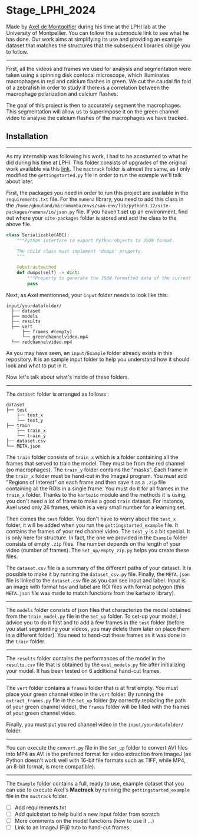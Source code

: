 # Stage_LPHI_2024

Made by [Axel de Montgolfier](https://github.com/Axeldmont/) during his time at the LPHI lab at the University of Montpellier. You can follow the submodule link to see what he has done. Our work aims at simplifying its use and providing an example dataset that matches the structures that the subsequent libraries oblige you to follow.

---

First, all the videos and frames we used for analysis and segmentation were taken using a spinning disk confocal microscope, which illuminates macrophages in red and calcium flashes in green. We cut the caudal fin fold of a zebrafish in order to study if there is a correlation between the macrophage polarization and calcium flashes.

The goal of this project is then to accurately segment the macrophages. This segmentation will allow us to superimpose it on the green channel video to analyse the calcium flashes of the macrophages we have tracked.

## Installation

---

As my internship was following his work, I had to be acostumed to what he did during his time at LPHI. This folder consists of upgrades of the original work available via this [link](https://github.com/Axeldmont/Stage-LPHI-2024). The `mactrack` folder is almost the same, as I only modified the `gettingstarted.py` file in order to run the example we'll talk about later.

First, the packages you need in order to run this project are available in the `requirements.txt` file. For the `numena` library, you need to add this class in the  `/home/gbouland/micromamba/envs/sam-env/lib/python3.12/site-packages/numena/io/json.py` file. If you haven't set up an environment, find out where your `site-packages` folder is stored and add the class to the above file.

```python
class Serializable(ABC):
    """Python Interface to export Python objects to JSON format.

    The child class must implement 'dumps' property.
    """

    @abstractmethod
    def dumps(self) -> dict:
        """Property to generate the JSON formatted data of the current instance."""
        pass
```

Next, as Axel mentionned, your `input` folder needs to look like this:

```
input/yourdatafolder/
  ├── dataset
  ├── models
  ├── results
  ├── vert
      ├── frames #(empty)
      └── greenchannelvideo.mp4
  └── redchannelvideo.mp4
```

As you may have seen, an `input/Example` folder already exists in this repository. It is an sample input folder to help you understand how it should look and what to put in it.

Now let's talk about what's inside of these folders.

---

The `dataset` folder is arranged as follows :

```
dataset
├── test
    ├── test_x
    └── test_y
├── train
    ├── train_x
    └── train_y
├── dataset.csv
└── META.json
```

The `train` folder consists of `train_x` which is a folder containing all the frames that served to train the model. They must be from the red channel (so macrophages). The `train_y` folder contains the "masks". Each frame in the `train_x` folder must be hand-cut in the ImageJ program. You must add "Regions of Interest" on each frame and then save it as a `.zip` file containing all the ROIs in a single frame. You must do it for all frames in the `train_x` folder. Thanks to the `kartezio` module and the methods it is using, you don't need a lot of frame to make a good `train` dataset. For instance, Axel used only 26 frames, which is a very small number for a learning set.

Then comes the `test` folder. You don't have to worry about the `test_x` folder, it will be added when you run the `gettingstarted_example` file. It contains the frames of your red channel video. The `test_y` is a bit special. It is only here for structure. In fact, the one we provided in the `Example` folder consists of empty `.zip` files. The number depends on the length of your video (number of frames). The `Set_up/empty_zip.py` helps you create these files.

The `dataset.csv` file is a summary of the different paths of your dataset. It is possible to make it by running the `dataset_csv.py` file. Finally, the `META.json` file is linked to the `dataset.csv` file as you can see input and label. Input is an image with format hsv and label are ROI files with format polygon (this `META.json` file was made to match functions from the kartezio library).

---

The `models` folder consists of json files that characterize the model obtained from the `train_model.py` file in the `Set_up` folder. To set-up your model, I advice you to do it first and to add a few frames in the `test` folder (before you start segmenting your videos, you may delete them later on place them in a different folder). You need to hand-cut these frames as it was done in the `train` folder.

---

The `results` folder contains the performances of the model in the `results.csv` file that is obtained by the `eval_models.py` file after initializing your model. It has been tested on 6 additional hand-cut frames.

---

The `vert` folder contains a `frames` folder that is at first empty. You must place your green channel video in the `vert` folder. By running the `extract_frames.py` file in the `Set_up` folder (by correctly replacing the path of your green channel video), the `frames` folder will be filled with the frames of your green channel video.

Finally, you must put you red channel video in the `input/yourdatafolder/` folder.

---

You can execute the `convert.py` file in the `Set_up` folder to convert AVI files into MP4 as AVI is the preferred format for video extraction from ImageJ (as Python doesn't work well with 16-bit file formats such as TIFF, while MP4, an 8-bit format, is more compatible).

---

The `Example` folder contains a full, ready to use, example dataset that you can use to execute Axel's **Mactrack** by running the `gettingstarted_example` file in the `mactrack` folder.

* [ ] Add requirements.txt
* [ ] Add quickstart to help build a new input folder from scratch
* [ ] More comments on the model functions (how to use it ...)
* [ ] Link to an ImageJ (Fiji) tuto to hand-cut frames.
